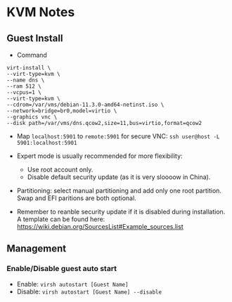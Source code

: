 # KVM Notes

## Guest Install

* Command
```
virt-install \
--virt-type=kvm \
--name dns \
--ram 512 \
--vcpus=1 \
--virt-type=kvm \
--cdrom=/var/vms/debian-11.3.0-amd64-netinst.iso \
--network=bridge=br0,model=virtio \
--graphics vnc \
--disk path=/var/vms/dns.qcow2,size=11,bus=virtio,format=qcow2
```

* Map `localhost:5901` to `remote:5901` for secure VNC: `ssh user@host -L 5901:localhost:5901`

* Expert mode is usually recommended for more flexibility:
  * Use root account only.
  * Disable default security update (as it is very sloooow in China).

* Partitioning: select manual partitioning and add only one root partition.
Swap and EFI paritions are both optional.

* Remember to reanble security update if it is disabled during installation.
A template can be found here: https://wiki.debian.org/SourcesList#Example_sources.list

## Management

### Enable/Disable guest auto start

* Enable: `virsh autostart [Guest Name]`
* Disable: `virsh autostart [Guest Name] --disable`